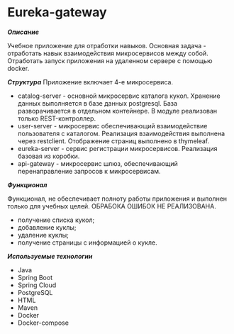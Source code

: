 # **Eureka-gateway**

***Описание***

Учебное приложение для отработки навыков. Основная задача - отработать навык взаимодействия микросервисов между собой. Отработать запуск приложения на удаленном сервере с помощью docker.

***Структура***
Приложение включает 4-е микросервиса. 
* catalog-server - основной микросервис каталога кукол. Хранение данных выполняется в базе данных postgresql. База разворачивается в отдельном контейнере. В модуле реализован только REST-контроллер.
* user-server - микросервис обеспечивающий взаимодействие пользователя с каталогом. Реализация взаимодействия выполнена через restclient. Отображение страниц выполнено в thymeleaf.  
* eureka-server - сервис регистрации микросервисов. Реализация базовая из коробки. 
* api-gateway - микросервис шлюз, обеспечивающий перенаправление запросов к микросервисам. 

***Функционал***

Функционал, не обеспечивает полноту работы приложения и выполнен только для учебных целей. ОБРАБОКА ОШИБОК НЕ РЕАЛИЗОВАНА. 
* получение списка кукол;
* добавление куклы;
* удаление куклы;
* получение страницы с информацией о кукле.

***Используемые технологии***

* Java 
* Spring Boot
* Spring Cloud
* PostgreSQL 
* HTML
* Maven
* Docker
* Docker-compose